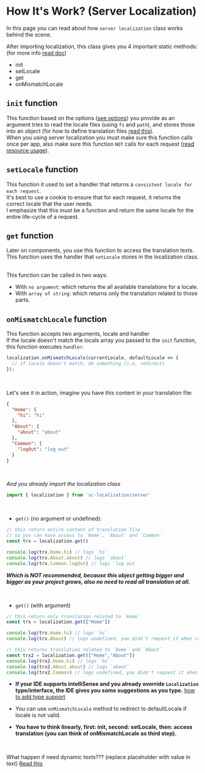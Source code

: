 # How It's Work? (Server Localization)
In this page you can read about how `server localization` class works behind the scene. <br>

After importing localization, this class gives you 4 important static methods: (for more info [read doc](../docs/sc-localization.serverlocalization.md))
- init
- setLocale
- get
- onMismatchLocale


## `init` function
This function based on the options ([see options](../docs/sc-localization.localizationoptions.md)) you provide as an argument tries to read the locale files (using `fs` and `path`), and stores those into an object (for how to define translation files [read this](./define-translation.md)). <br>
When you using server localization you must make sure this function calls once per app, also make sure this function `NOT` calls for each request ([read resource usage](./resources.md)).<br>


## `setLocale` function
This function it used to set a handler that returns a `consistent locale for each request`. <br>
It's best to use a cookie to ensure that for each request, it returns the correct locale that the user needs. <br>
I emphasize that this must be a function and return the same locale for the entire life-cycle of a request.

## `get` function
Later on components, you use this function to access the translation texts. <br>
This function uses the handler that `setLocale` stores in the localization class. <br> <br>

This function can be called in two ways:
- With `no argument`: which returns the all available translations for a locale.
- With `array of string`: which returns only the translation related to those parts.


## `onMismatchLocale` function
This function accepts two arguments, locale and handler <br>
If the locale doesn't match the locals array you passed to the `init` function, this function executes `handler`.

```js
localization.onMismatchLocale(currentLocale, defaultLocale => {
  // if locale doesn't match, do something (i.e, redirect)
});
```


<br>

Let's see it in action, imagine you have this content in your translation file:
```json
{
  "Home": {
    "hi": "hi"
  },
  "About": {
    "about": "about"
  },
  "Common": {
    "logOut": "log out"
  }
}
```

<br>

*And you already import the localization class* 
```js
import { localization } from 'sc-localization/server'
```

<br>

- `get()` (no argument or undefined):

``` js
// this return entire content of translation file
// so you can have access to `Home`, `About` and `Common`
const trx = localization.get() 

console.log(trx.Home.hi) // logs `hi`
console.log(trx.About.about) // logs `about`
console.log(trx.Common.logOut) // logs `log out`
```

***Which is NOT recommended, because this object getting bigger and bigger as your project grows, also no need to read all translation at all.***

<br>

- `get()` (with argument)

```js
// this return only translation related to `Home`
const trx = localization.get(["Home"])

console.log(trx.Home.hi) // logs `hi`
console.log(trx.About) // logs undefined, you didn't request it when calling `get`

// this returns translation related to `Home` and `About`
const trx2 = localization.get(["Home","About"])
console.log(trx2.Home.hi) // logs `hi`
console.log(trx2.About.about) // logs `about`
console.log(trx2.Common) // logs undefined, you didn't request it when calling `get`
```


- **If your IDE supports intelliSense and you already override `Localization` type/interface, the IDE gives you some suggestions as you type.** [how to add type support](./add-type-support.md)

- You can use `onMismatchLocale` method to redirect to defaultLocale if locale is not valid.

- **You have to think linearly, first: init, second: setLocale, then: access translation (you can think of onMismatchLocale as third step).**

<br>

What happen if need dynamic texts??? (replace placeholder with value in text) [Read this](./dynamic-text.md)
